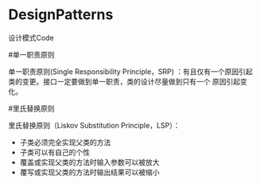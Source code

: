 # DesignPatterns
设计模式Code

#单一职责原则

单一职责原则(Single Responsibility Principle，SRP) ：有且仅有一个原因引起类的变更。接口一定要做到单一职责，类的设计尽量做到只有一个
原因引起变化。

#里氏替换原则

里氏替换原则（Liskov Substitution Principle，LSP）：
* 子类必须完全实现父类的方法
* 子类可以有自己的个性
* 覆盖或实现父类的方法时输入参数可以被放大
* 覆写或实现父类的方法时输出结果可以被缩小
